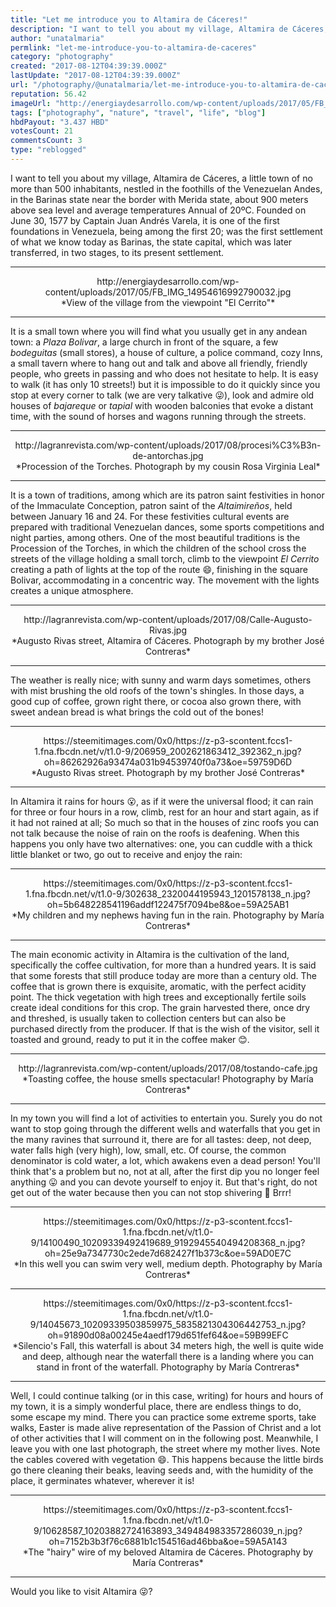 ```yaml
---
title: "Let me introduce you to Altamira de Cáceres!"
description: "I want to tell you about my village, Altamira de Cáceres, a little town of no more than 500 inhabitants, nestled in the foothills of the Venezuelan An..."
author: "unatalmaria"
permlink: "let-me-introduce-you-to-altamira-de-caceres"
category: "photography"
created: "2017-08-12T04:39:39.000Z"
lastUpdate: "2017-08-12T04:39:39.000Z"
url: "/photography/@unatalmaria/let-me-introduce-you-to-altamira-de-caceres"
reputation: 56.42
imageUrl: "http://energiaydesarrollo.com/wp-content/uploads/2017/05/FB_IMG_14954616992790032.jpg"
tags: ["photography", "nature", "travel", "life", "blog"]
hbdPayout: "3.437 HBD"
votesCount: 21
commentsCount: 3
type: "reblogged"
---
```

I want to tell you about my village, Altamira de Cáceres, a little town of no more than 500 inhabitants, nestled in the foothills of the Venezuelan Andes, in the Barinas state near the border with Merida state, about 900 meters above sea level and average temperatures Annual of 20ºC. Founded on June 30, 1577 by Captain Juan Andrés Varela, it is one of the first foundations in Venezuela, being among the first 20; was the first settlement of what we know today as Barinas, the state capital, which was later transferred, in two stages, to its present settlement.

<hr>

<center>http://energiaydesarrollo.com/wp-content/uploads/2017/05/FB_IMG_14954616992790032.jpg</center>
<center>*View of the village from the viewpoint "El Cerrito"*</center>

<hr>

It is a small town where you will find what you usually get in any andean town: a *Plaza Bolivar*, a large church in front of the square, a few *bodeguitas* (small stores), a house of culture, a police command, cozy Inns, a small tavern where to hang out and talk and above all friendly, friendly people, who greets in passing and who does not hesitate to help.
It is easy to walk (it has only 10 streets!) but it is impossible to do it quickly since you stop at every corner to talk (we are very talkative 😜), look and admire old houses of *bajareque* or *tapial* with wooden balconies that evoke a distant time, with the sound of horses and wagons running through the streets.

<hr>

<center>http://lagranrevista.com/wp-content/uploads/2017/08/procesi%C3%B3n-de-antorchas.jpg</center>
<center>*Procession of the Torches. Photograph by my cousin Rosa Virginia Leal*</center>

<hr>

It is a town of traditions, among which are its patron saint festivities in honor of the Immaculate Conception, patron saint of the *Altaimireños*, held between January 16 and 24. For these festivities cultural events are prepared with traditional Venezuelan dances, some sports competitions and night parties, among others. One of the most beautiful traditions is the Procession of the Torches, in which the children of the school cross the streets of the village holding a small torch, climb to the viewpoint *El Cerrito* creating a path of lights at the top of the route 😄, finishing in the square Bolivar, accommodating in a concentric way. The movement with the lights creates a unique atmosphere.

<hr>

<center>http://lagranrevista.com/wp-content/uploads/2017/08/Calle-Augusto-Rivas.jpg</center>
<center>*Augusto Rivas street, Altamira of Cáceres. Photograph by my brother José Contreras*</center>

<hr>

The weather is really nice; with sunny and warm days sometimes, others with mist brushing the old roofs of the town's shingles. In those days, a good cup of coffee, grown right there, or cocoa also grown there, with sweet andean bread is what brings the cold out of the bones!

<hr>

<center>https://steemitimages.com/0x0/https://z-p3-scontent.fccs1-1.fna.fbcdn.net/v/t1.0-9/206959_2002621863412_392362_n.jpg?oh=86262926a93474a031b94539740f0a73&oe=59759D6D</center>
<center>*Augusto Rivas street. Photograph by my brother José Contreras*</center>

<hr>

In Altamira it rains for hours 😮, as if it were the universal flood; it can rain for three or four hours in a row, climb, rest for an hour and start again, as if it had not rained at all; So much so that in the houses of zinc roofs you can not talk because the noise of rain on the roofs is deafening. When this happens you only have two alternatives: one, you can cuddle with a thick little blanket or two, go out to receive and enjoy the rain:

<hr>

<center>https://steemitimages.com/0x0/https://z-p3-scontent.fccs1-1.fna.fbcdn.net/v/t1.0-9/302638_2320044195943_1201578138_n.jpg?oh=5b648228541196addf122475f7094be8&oe=59A25AB1</center>
<center>*My children and my nephews having fun in the rain. Photography by María Contreras*</center>

<hr>

The main economic activity in Altamira is the cultivation of the land, specifically the coffee cultivation, for more than a hundred years. It is said that some forests that still produce today are more than a century old. The coffee that is grown there is exquisite, aromatic, with the perfect acidity point. The thick vegetation with high trees and exceptionally fertile soils create ideal conditions for this crop. The grain harvested there, once dry and threshed, is usually taken to collection centers but can also be purchased directly from the producer. If that is the wish of the visitor, sell it toasted and ground, ready to put it in the coffee maker 😊.

<hr>

<center>http://lagranrevista.com/wp-content/uploads/2017/08/tostando-cafe.jpg</center>
<center>*Toasting coffee, the house smells spectacular! Photography by María Contreras*</center>

<hr>

In my town you will find a lot of activities to entertain you. Surely you do not want to stop going through the different wells and waterfalls that you get in the many ravines that surround it, there are for all tastes: deep, not deep, water falls high (very high), low, small, etc. Of course, the common denominator is cold water, a lot, which awakens even a dead person! You'll think that's a problem but no, not at all, after the first dip you no longer feel anything 😛 and you can devote yourself to enjoy it. But that's right, do not get out of the water because then you can not stop shivering 😬 Brrr!

<hr>

<center>https://steemitimages.com/0x0/https://z-p3-scontent.fccs1-1.fna.fbcdn.net/v/t1.0-9/14100490_10209339492419689_9192945540494208368_n.jpg?oh=25e9a7347730c2ede7d682427f1b373c&oe=59AD0E7C</center>
<center>*In this well you can swim very well, medium depth. Photography by María Contreras*</center>

<hr>

<center>https://steemitimages.com/0x0/https://z-p3-scontent.fccs1-1.fna.fbcdn.net/v/t1.0-9/14045673_10209339503859975_5835821304306442753_n.jpg?oh=91890d08a00245e4aedf179d651fef64&oe=59B99EFC</center>
<center>*Silencio's Fall, this waterfall is about 34 meters high, the well is quite wide and deep, although near the waterfall there is a landing where you can stand in front of the waterfall. Photography by María Contreras*</center>
<hr>

Well, I could continue talking (or in this case, writing) for hours and hours of my town, it is a simply wonderful place, there are endless things to do, some escape my mind. There you can practice some extreme sports, take walks, Easter is made alive representation of the Passion of Christ and a lot of other activities that I will comment on in the following post. Meanwhile, I leave you with one last photograph, the street where my mother lives. Note the cables covered with vegetation 😄. This happens because the little birds go there cleaning their beaks, leaving seeds and, with the humidity of the place, it germinates whatever, wherever it is!

<hr>

<center>https://steemitimages.com/0x0/https://z-p3-scontent.fccs1-1.fna.fbcdn.net/v/t1.0-9/10628587_10203882724163893_349484983357286039_n.jpg?oh=7152b3b3f76c6881b1c154516ad46bba&oe=59A5A143</center>
<center>*The "hairy" wire of my beloved Altamira de Cáceres. Photography by María Contreras*</center>

<hr>

Would you like to visit Altamira 😜?